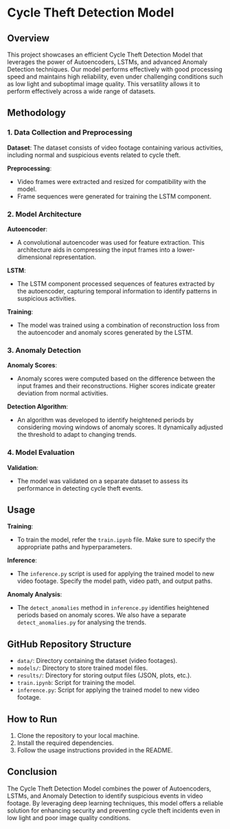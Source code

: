 # Cycle Theft Detection Model

## Overview

This project showcases an efficient Cycle Theft Detection Model that leverages the power of Autoencoders, LSTMs, and advanced Anomaly Detection techniques. Our model performs effectively with good processing speed and maintains high reliability, even under challenging conditions such as low light and suboptimal image quality. This versatility allows it to perform effectively across a wide range of datasets.

## Methodology

### 1. Data Collection and Preprocessing

**Dataset**: The dataset consists of video footage containing various activities, including normal and suspicious events related to cycle theft.

**Preprocessing**:

- Video frames were extracted and resized for compatibility with the model.
- Frame sequences were generated for training the LSTM component.

### 2. Model Architecture

**Autoencoder**:

- A convolutional autoencoder was used for feature extraction. This architecture aids in compressing the input frames into a lower-dimensional representation.

**LSTM**:

- The LSTM component processed sequences of features extracted by the autoencoder, capturing temporal information to identify patterns in suspicious activities.

**Training**:

- The model was trained using a combination of reconstruction loss from the autoencoder and anomaly scores generated by the LSTM.

### 3. Anomaly Detection

**Anomaly Scores**:

- Anomaly scores were computed based on the difference between the input frames and their reconstructions. Higher scores indicate greater deviation from normal activities.

**Detection Algorithm**:

- An algorithm was developed to identify heightened periods by considering moving windows of anomaly scores. It dynamically adjusted the threshold to adapt to changing trends.

### 4. Model Evaluation

**Validation**:

- The model was validated on a separate dataset to assess its performance in detecting cycle theft events.

## Usage

**Training**:

- To train the model, refer the `train.ipynb` file. Make sure to specify the appropriate paths and hyperparameters.

**Inference**:

- The `inference.py` script is used for applying the trained model to new video footage. Specify the model path, video path, and output paths.

**Anomaly Analysis**:

- The `detect_anomalies` method in `inference.py` identifies heightened periods based on anomaly scores. We also have a separate `detect_anomalies.py` for analysing the trends.

## GitHub Repository Structure

- `data/`: Directory containing the dataset (video footages).
- `models/`: Directory to store trained model files.
- `results/`: Directory for storing output files (JSON, plots, etc.).
- `train.ipynb`: Script for training the model.
- `inference.py`: Script for applying the trained model to new video footage.


## How to Run

1. Clone the repository to your local machine.
2. Install the required dependencies.
3. Follow the usage instructions provided in the README.

## Conclusion

The Cycle Theft Detection Model combines the power of Autoencoders, LSTMs, and Anomaly Detection to identify suspicious events in video footage. By leveraging deep learning techniques, this model offers a reliable solution for enhancing security and preventing cycle theft incidents even in low light and poor image quality conditions.
